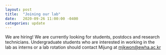 ```yaml
---
layout: post
title:  "Joining our lab"
date:   2020-09-26 11:00:00 -0400
categories: update
---
```

We are hiring!
We are currently looking for students, postdocs and research technicians.
Undergraduate students who are interested in working in the lab as interns or a lab rotation should contact Mijung at mjkwon@ewha.ac.kr

